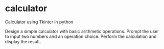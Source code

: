 # calculator
Calculator  using Tkinter in python

Design a simple calculator with basic arithmetic operations.
Prompt the user to input two numbers and an operation choice.
Perform the calculation and display the result.
